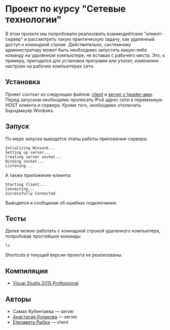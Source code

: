 # Проект по курсу "Сетевые технологии"
В этом проекте мы попробовали реализовать взаимодейтсвие "клиент-сервер" и рассмотреть такую практическую задачу, 
как удаленный доступ к командной строке. Действительно, системному администратору может быть необходимо запустить какую-либо команду
на удалённом компьютере, не вставая с рабочего места. Это, к примеру, пригодится для установки программ или утилит, 
изменения настроек на рабочих компьютерах сети.
## Установка
Проект состоит из следующих файлов: [client](https://github.com/nastyakul/Network_Course/blob/master/Client/client.cpp) и
[server с header-ами](https://github.com/nastyakul/Network_Course/tree/master/Server). Перед запуском необходимо прописать IPv4 адрес 
сети в переменную HOST клиента и сервера. Кроме того, необходимо отключить Барндмауэр Windows.
## Запуск
По мере запуска выводятся этапы работы приложения-сервера:
```
Intializing Winsock...
Setting up server...
Creating server socket...
Binding socket...
Listening...
```
А также приложения-клиента:
```
Starting Client...
Connecting...
Successfully Connected
```
Выводятся и сообщения об ошибках подключения.
## Тесты
Далее можно работать с комнадной строкой удаленного компьютера, попробовав простейшие команды:
```
ls
```
Shortcuts в текущей версии проекта не реализованы.
## Компиляция

* [Visual Studio 2015 Professional](https://www.microsoft.com/ru-ru/SoftMicrosoft/vs2015professional.aspx)

## Авторы

* Самал Кубентаева — server
* [Анастасия Кулакова](https://github.com/nastyakul) — server
* [Елизавета Рыбка](https://github.com/EliseRybka) — client
